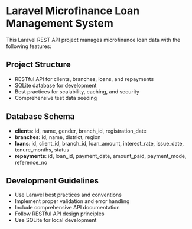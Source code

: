 # Laravel Microfinance Loan Management System

This Laravel REST API project manages microfinance loan data with the following features:

## Project Structure

- RESTful API for clients, branches, loans, and repayments
- SQLite database for development
- Best practices for scalability, caching, and security
- Comprehensive test data seeding

## Database Schema

- **clients**: id, name, gender, branch_id, registration_date
- **branches**: id, name, district, region
- **loans**: id, client_id, branch_id, loan_amount, interest_rate, issue_date, tenure_months, status
- **repayments**: id, loan_id, payment_date, amount_paid, payment_mode, reference_no

## Development Guidelines

- Use Laravel best practices and conventions
- Implement proper validation and error handling
- Include comprehensive API documentation
- Follow RESTful API design principles
- Use SQLite for local development
